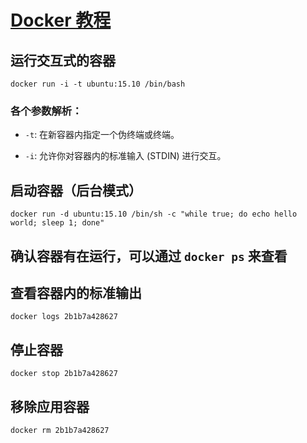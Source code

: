 # [Docker 教程](http://www.runoob.com/docker/docker-tutorial.html)

## 运行交互式的容器
`docker run -i -t ubuntu:15.10 /bin/bash`
### 各个参数解析：

- `-t`: 在新容器内指定一个伪终端或终端。

- `-i`: 允许你对容器内的标准输入 (STDIN) 进行交互。

## 启动容器（后台模式）
`docker run -d ubuntu:15.10 /bin/sh -c "while true; do echo hello world; sleep 1; done"`

## 确认容器有在运行，可以通过 `docker ps` 来查看

## 查看容器内的标准输出
`docker logs 2b1b7a428627`

## 停止容器
`docker stop 2b1b7a428627`

## 移除应用容器
`docker rm 2b1b7a428627`














